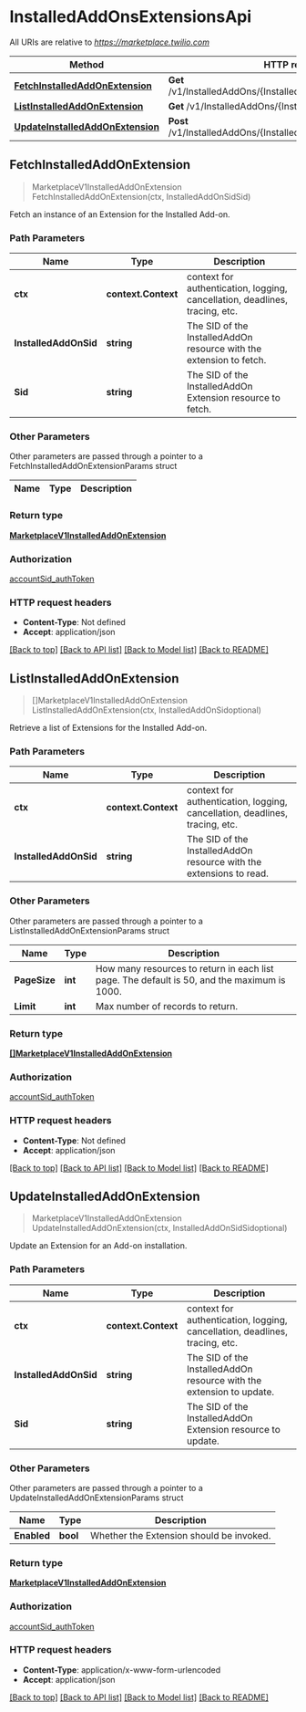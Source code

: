 # InstalledAddOnsExtensionsApi

All URIs are relative to *https://marketplace.twilio.com*

Method | HTTP request | Description
------------- | ------------- | -------------
[**FetchInstalledAddOnExtension**](InstalledAddOnsExtensionsApi.md#FetchInstalledAddOnExtension) | **Get** /v1/InstalledAddOns/{InstalledAddOnSid}/Extensions/{Sid} | 
[**ListInstalledAddOnExtension**](InstalledAddOnsExtensionsApi.md#ListInstalledAddOnExtension) | **Get** /v1/InstalledAddOns/{InstalledAddOnSid}/Extensions | 
[**UpdateInstalledAddOnExtension**](InstalledAddOnsExtensionsApi.md#UpdateInstalledAddOnExtension) | **Post** /v1/InstalledAddOns/{InstalledAddOnSid}/Extensions/{Sid} | 



## FetchInstalledAddOnExtension

> MarketplaceV1InstalledAddOnExtension FetchInstalledAddOnExtension(ctx, InstalledAddOnSidSid)



Fetch an instance of an Extension for the Installed Add-on.

### Path Parameters


Name | Type | Description
------------- | ------------- | -------------
**ctx** | **context.Context** | context for authentication, logging, cancellation, deadlines, tracing, etc.
**InstalledAddOnSid** | **string** | The SID of the InstalledAddOn resource with the extension to fetch.
**Sid** | **string** | The SID of the InstalledAddOn Extension resource to fetch.

### Other Parameters

Other parameters are passed through a pointer to a FetchInstalledAddOnExtensionParams struct


Name | Type | Description
------------- | ------------- | -------------

### Return type

[**MarketplaceV1InstalledAddOnExtension**](MarketplaceV1InstalledAddOnExtension.md)

### Authorization

[accountSid_authToken](../README.md#accountSid_authToken)

### HTTP request headers

- **Content-Type**: Not defined
- **Accept**: application/json

[[Back to top]](#) [[Back to API list]](../README.md#documentation-for-api-endpoints)
[[Back to Model list]](../README.md#documentation-for-models)
[[Back to README]](../README.md)


## ListInstalledAddOnExtension

> []MarketplaceV1InstalledAddOnExtension ListInstalledAddOnExtension(ctx, InstalledAddOnSidoptional)



Retrieve a list of Extensions for the Installed Add-on.

### Path Parameters


Name | Type | Description
------------- | ------------- | -------------
**ctx** | **context.Context** | context for authentication, logging, cancellation, deadlines, tracing, etc.
**InstalledAddOnSid** | **string** | The SID of the InstalledAddOn resource with the extensions to read.

### Other Parameters

Other parameters are passed through a pointer to a ListInstalledAddOnExtensionParams struct


Name | Type | Description
------------- | ------------- | -------------
**PageSize** | **int** | How many resources to return in each list page. The default is 50, and the maximum is 1000.
**Limit** | **int** | Max number of records to return.

### Return type

[**[]MarketplaceV1InstalledAddOnExtension**](MarketplaceV1InstalledAddOnExtension.md)

### Authorization

[accountSid_authToken](../README.md#accountSid_authToken)

### HTTP request headers

- **Content-Type**: Not defined
- **Accept**: application/json

[[Back to top]](#) [[Back to API list]](../README.md#documentation-for-api-endpoints)
[[Back to Model list]](../README.md#documentation-for-models)
[[Back to README]](../README.md)


## UpdateInstalledAddOnExtension

> MarketplaceV1InstalledAddOnExtension UpdateInstalledAddOnExtension(ctx, InstalledAddOnSidSidoptional)



Update an Extension for an Add-on installation.

### Path Parameters


Name | Type | Description
------------- | ------------- | -------------
**ctx** | **context.Context** | context for authentication, logging, cancellation, deadlines, tracing, etc.
**InstalledAddOnSid** | **string** | The SID of the InstalledAddOn resource with the extension to update.
**Sid** | **string** | The SID of the InstalledAddOn Extension resource to update.

### Other Parameters

Other parameters are passed through a pointer to a UpdateInstalledAddOnExtensionParams struct


Name | Type | Description
------------- | ------------- | -------------
**Enabled** | **bool** | Whether the Extension should be invoked.

### Return type

[**MarketplaceV1InstalledAddOnExtension**](MarketplaceV1InstalledAddOnExtension.md)

### Authorization

[accountSid_authToken](../README.md#accountSid_authToken)

### HTTP request headers

- **Content-Type**: application/x-www-form-urlencoded
- **Accept**: application/json

[[Back to top]](#) [[Back to API list]](../README.md#documentation-for-api-endpoints)
[[Back to Model list]](../README.md#documentation-for-models)
[[Back to README]](../README.md)


